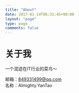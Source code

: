 ```yaml
---
title: "About"
date: 2017-01-14T06:31:45+00:00
layout: "page"
type: page
comments: false
---
```

# 关于我

一个混迹在IT行业的菜鸟～

邮箱：849331499@qq.com  
名称：Almighty.YanTao